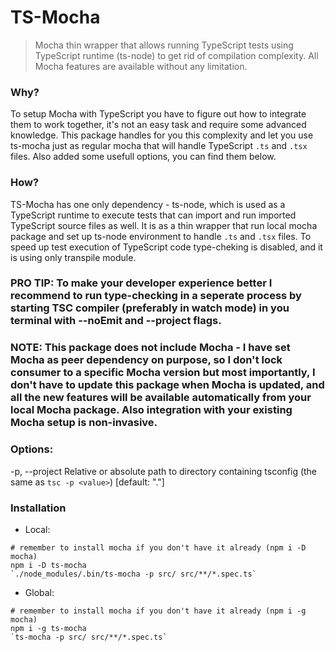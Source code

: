 # TS-Mocha
> Mocha thin wrapper that allows running TypeScript tests using TypeScript runtime (ts-node) to get rid of compilation complexity.
> All Mocha features are available without any limitation.

### Why?
To setup Mocha with TypeScript you have to figure out how to integrate them to work together, it's not an easy task and require some advanced knowledge.
This package handles for you this complexity and let you use ts-mocha just as regular mocha that will handle TypeScript `.ts` and `.tsx` files. Also added some usefull options, you can find them below.

### How?
TS-Mocha has one only dependency - ts-node, which is used as a TypeScript runtime to execute tests that can import and run imported TypeScript source files as well. It is as a thin wrapper that run local mocha package and set up ts-node environment to handle `.ts` and `.tsx` files. To speed up test execution of TypeScript code type-cheking is disabled, and it is using only transpile module.

### __PRO TIP__: To make your developer experience better I recommend to run type-checking in a seperate process by starting TSC compiler (preferably in watch mode) in you terminal with --noEmit and --project flags.

### __NOTE__: This package does not include Mocha - I have set Mocha as peer dependency on purpose, so I don't lock consumer to a specific Mocha version but most importantly, I don't have to update this package when Mocha is updated, and all the new features will be available automatically from your local Mocha package. Also integration with your existing Mocha setup is non-invasive.

### Options:
-p, --project  Relative or absolute path to directory containing tsconfig (the same as `tsc -p <value>`) [default: "."] 

### Installation

- Local:
```
# remember to install mocha if you don't have it already (npm i -D mocha)
npm i -D ts-mocha
`./node_modules/.bin/ts-mocha -p src/ src/**/*.spec.ts`
```

- Global:
```
# remember to install mocha if you don't have it already (npm i -g mocha)
npm i -g ts-mocha
`ts-mocha -p src/ src/**/*.spec.ts`
```